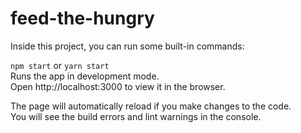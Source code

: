 # feed-the-hungry
Inside this project, you can run some built-in commands:

`npm start` or `yarn start`<br>
Runs the app in development mode.<br>
Open http://localhost:3000 to view it in the browser.<br>

The page will automatically reload if you make changes to the code.<br>
You will see the build errors and lint warnings in the console.<br>
